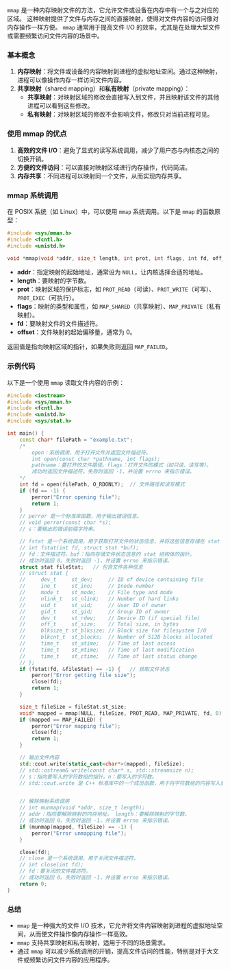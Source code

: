 `mmap` 是一种内存映射文件的方法，它允许文件或设备在内存中有一个与之对应的区域。
这种映射提供了文件与内存之间的直接映射，使得对文件内容的访问像对内存操作一样方便。
`mmap` 通常用于提高文件 I/O 的效率，尤其是在处理大型文件或需要频繁访问文件内容的场景中。

### 基本概念

1. **内存映射**：将文件或设备的内容映射到进程的虚拟地址空间。通过这种映射，进程可以像操作内存一样访问文件内容。
2. **共享映射**（shared mapping）和**私有映射**（private mapping）：
   - **共享映射**：对映射区域的修改会直接写入到文件，并且映射该文件的其他进程可以看到这些修改。
   - **私有映射**：对映射区域的修改不会影响文件，修改只对当前进程可见。

### 使用 mmap 的优点

1. **高效的文件 I/O**：避免了显式的读写系统调用，减少了用户态与内核态之间的切换开销。
2. **方便的文件访问**：可以直接对映射区域进行内存操作，代码简洁。
3. **内存共享**：不同进程可以映射同一个文件，从而实现内存共享。

### mmap 系统调用

在 POSIX 系统（如 Linux）中，可以使用 `mmap` 系统调用。以下是 `mmap` 的函数原型：

```c
#include <sys/mman.h>
#include <fcntl.h>
#include <unistd.h>

void *mmap(void *addr, size_t length, int prot, int flags, int fd, off_t offset);
```

- **addr**：指定映射的起始地址，通常设为 `NULL`，让内核选择合适的地址。
- **length**：要映射的字节数。
- **prot**：映射区域的保护标志，如 `PROT_READ`（可读）、`PROT_WRITE`（可写）、`PROT_EXEC`（可执行）。
- **flags**：映射的类型和属性，如 `MAP_SHARED`（共享映射）、`MAP_PRIVATE`（私有映射）。
- **fd**：要映射文件的文件描述符。
- **offset**：文件映射的起始偏移量，通常为 0。

返回值是指向映射区域的指针，如果失败则返回 `MAP_FAILED`。

### 示例代码

以下是一个使用 `mmap` 读取文件内容的示例：

```cpp
#include <iostream>
#include <sys/mman.h>
#include <fcntl.h>
#include <unistd.h>
#include <sys/stat.h>

int main() {
    const char* filePath = "example.txt";
    /*
        open：系统调用，用于打开文件并返回文件描述符。
        int open(const char *pathname, int flags);
        pathname：要打开的文件路径。flags：打开文件的模式（如只读、读写等）。
        成功时返回文件描述符。失败时返回 -1，并设置 errno 来指示错误。
    */
    int fd = open(filePath, O_RDONLY);  // 文件路径和读写模式
    if (fd == -1) {
        perror("Error opening file");
        return 1;
    }
    // perror 是一个标准库函数，用于输出错误信息。
    // void perror(const char *s);
    // s：要输出的错误前缀字符串。

    // fstat 是一个系统调用，用于获取打开文件的状态信息，并将这些信息存储在 stat 结构体中。
    // int fstat(int fd, struct stat *buf);
    // fd：文件描述符。buf：指向存储文件状态信息的 stat 结构体的指针。
    // 成功时返回 0。失败时返回 -1，并设置 errno 来指示错误。
    struct stat fileStat;   // 包含文件各种信息
    // struct stat {
    //     dev_t     st_dev;     // ID of device containing file
    //     ino_t     st_ino;     // Inode number
    //     mode_t    st_mode;    // File type and mode
    //     nlink_t   st_nlink;   // Number of hard links
    //     uid_t     st_uid;     // User ID of owner
    //     gid_t     st_gid;     // Group ID of owner
    //     dev_t     st_rdev;    // Device ID (if special file)
    //     off_t     st_size;    // Total size, in bytes
    //     blksize_t st_blksize; // Block size for filesystem I/O
    //     blkcnt_t  st_blocks;  // Number of 512B blocks allocated
    //     time_t    st_atime;   // Time of last access
    //     time_t    st_mtime;   // Time of last modification
    //     time_t    st_ctime;   // Time of last status change
    // };
    if (fstat(fd, &fileStat) == -1) {   // 获取文件状态
        perror("Error getting file size");
        close(fd);
        return 1;
    }

    size_t fileSize = fileStat.st_size;
    void* mapped = mmap(NULL, fileSize, PROT_READ, MAP_PRIVATE, fd, 0);
    if (mapped == MAP_FAILED) {
        perror("Error mapping file");
        close(fd);
        return 1;
    }

    // 输出文件内容
    std::cout.write(static_cast<char*>(mapped), fileSize);
    // std::ostream& write(const char* s, std::streamsize n);
    // s：指向要写入的字符数组的指针。n：要写入的字符数。
    // std::cout.write 是 C++ 标准库中的一个成员函数，用于将字符数组的内容写入到输出流。它的常见用法是直接输出一个指定长度的字符数组。


    // 解除映射系统调用
    // int munmap(void *addr, size_t length);
    // addr：指向要解除映射的内存地址。 length：要解除映射的字节数。
    // 成功时返回 0。失败时返回 -1，并设置 errno 来指示错误。
    if (munmap(mapped, fileSize) == -1) {
        perror("Error unmapping file");
    }

    close(fd);
    // close 是一个系统调用，用于关闭文件描述符。
    // int close(int fd);
    // fd：要关闭的文件描述符。
    // 成功时返回 0。失败时返回 -1，并设置 errno 来指示错误。
    return 0;
}
```

### 总结

- `mmap` 是一种强大的文件 I/O 技术，它允许将文件内容映射到进程的虚拟地址空间，从而使文件操作像内存操作一样高效。
- `mmap` 支持共享映射和私有映射，适用于不同的场景需求。
- 通过 `mmap` 可以减少系统调用的开销，提高文件访问的性能，特别是对于大文件或频繁访问文件内容的应用程序。
